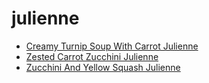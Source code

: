 # julienne

 * [Creamy Turnip Soup With Carrot Julienne](../index/c/creamy-turnip-soup-with-carrot-julienne-995.json)
 * [Zested Carrot Zucchini Julienne](../index/z/zested-carrot-zucchini-julienne-13271.json)
 * [Zucchini And Yellow Squash Julienne](../index/z/zucchini-and-yellow-squash-julienne-10193.json)
